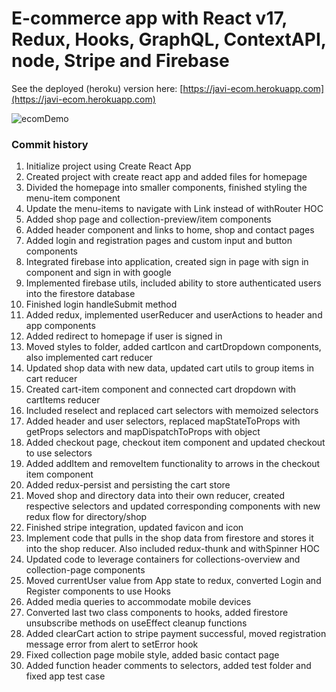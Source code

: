# E-commerce app with React v17, Redux, Hooks, GraphQL, ContextAPI, node, Stripe and Firebase

See the deployed (heroku) version here: [https://javi-ecom.herokuapp.com](https://javi-ecom.herokuapp.com)

![ecomDemo](https://raw.githubusercontent.com/javiside/ecom-clothing/main/src/assets/demo.gif)

### Commit history

1. Initialize project using Create React App
2. Created project with create react app and added files for homepage
3. Divided the homepage into smaller components, finished styling the menu-item component
4. Update the menu-items to navigate with Link instead of withRouter HOC
5. Added shop page and collection-preview/item components
6. Added header component and links to home, shop and contact pages
7. Added login and registration pages and custom input and button components
8. Integrated firebase into application, created sign in page with sign in component and sign in with google
9. Implemented firebase utils, included ability to store authenticated users into the firestore database
10. Finished login handleSubmit method
11. Added redux, implemented userReducer and userActions to header and app components
12. Added redirect to homepage if user is signed in
13. Moved styles to folder, added cartIcon and cartDropdown components, also implemented cart reducer
14. Updated shop data with new data, updated cart utils to group items in cart reducer
15. Created cart-item component and connected cart dropdown with cartItems reducer
16. Included reselect and replaced cart selectors with memoized selectors
17. Added header and user selectors, replaced mapStateToProps with getProps selectors and mapDispatchToProps with object
18. Added checkout page, checkout item component and updated checkout to use selectors
19. Added addItem and removeItem functionality to arrows in the checkout item component
20. Added redux-persist and persisting the cart store
21. Moved shop and directory data into their own reducer, created respective selectors and updated corresponding components with new redux flow for directory/shop
22. Finished stripe integration, updated favicon and icon
23. Implement code that pulls in the shop data from firestore and stores it into the shop reducer. Also included redux-thunk and withSpinner HOC
24. Updated code to leverage containers for collections-overview and collection-page components
25. Moved currentUser value from App state to redux, converted Login and Register components to use Hooks
26. Added media queries to accommodate mobile devices
27. Converted last two class components to hooks, added firestore unsubscribe methods on useEffect cleanup functions
28. Added clearCart action to stripe payment successful, moved registration message error from alert to setError hook
29. Fixed collection page mobile style, added basic contact page
30. Added function header comments to selectors, added test folder and fixed app test case
